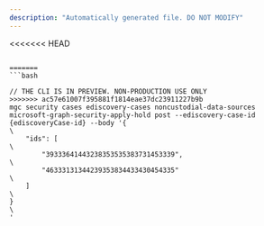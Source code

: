 ```yaml
---
description: "Automatically generated file. DO NOT MODIFY"
---
```


<<<<<<< HEAD
```cli

=======
```bash

// THE CLI IS IN PREVIEW. NON-PRODUCTION USE ONLY
>>>>>>> ac57e61007f395881f1814eae37dc23911227b9b
mgc security cases ediscovery-cases noncustodial-data-sources microsoft-graph-security-apply-hold post --ediscovery-case-id {ediscoveryCase-id} --body '{\
    "ids": [\
        "39333641443238353535383731453339",\
        "46333131344239353834433430454335"\
    ]\
}\
'

```